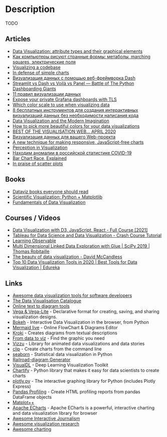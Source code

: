 # Description

TODO


## Articles

- [Data Visualization: attribute types and their graphical elements](https://robertodip.com/blog/data-visualization-marks-and-channels/)
- [Как компьютеры рисуют странные формы: метаболы, marching squares, электрические поля](https://habr.com/ru/post/589753/)
- [Visualizing a codebase](https://next.github.com/projects/repo-visualization)
- [In defense of simple charts](https://blog.datawrapper.de/in-defense-of-simple-charts/)
- [Визуализация данных с помощью веб-фреймворка Dash](https://habr.com/ru/post/588645/)
- [Streamlit vs Dash vs Voilà vs Panel — Battle of The Python Dashboarding Giants](https://medium.datadriveninvestor.com/streamlit-vs-dash-vs-voil%C3%A0-vs-panel-battle-of-the-python-dashboarding-giants-177c40b9ea57)
- [11 правил визуализации данных](https://habr.com/ru/company/netologyru/blog/341364/)
- [Expose your private Grafana dashboards with TLS](https://blog.alexellis.io/expose-grafana-dashboards/)
- [Which color scale to use when visualizing data](https://blog.datawrapper.de/which-color-scale-to-use-in-data-vis/)
- [8 бесплатных инструментов для создания интерактивных визуализаций данных без необходимости написания кода](https://habr.com/ru/company/ruvds/blog/536962/)
- [Data Visualization and the Modern Imagination](https://exhibits.stanford.edu/dataviz/)
- [How to pick more beautiful colors for your data visualizations](https://blog.datawrapper.de/beautifulcolors/)
- [BEST OF THE VISUALISATION WEB… APRIL 2020](https://www.visualisingdata.com/2020/07/best-of-the-visualisation-web-april-2020/)
- [Визуализация данных для вашего Web-проекта](https://habr.com/ru/company/dataart/blog/417947/)
- [A new technique for making responsive, JavaScript-free charts](https://dev.to/richharris/a-new-technique-for-making-responsive-javascript-free-charts-gmp)
- [Perception in Visualization](https://www.csc2.ncsu.edu/faculty/healey/PP/index.html)
- [Находим аномалии в российской статистике COVID-19](https://habr.com/ru/post/587596/)
- [Bar Chart Race, Explained](https://observablehq.com/@d3/bar-chart-race-explained)
- [In praise of scatter plots](https://johnwickerson.wordpress.com/2019/10/22/scatter-plots/)


## Books

- [Dataviz books everyone should read](https://informationisbeautiful.net/visualizations/dataviz-books/)
- [Scientific Visualization: Python + Matplotlib](https://github.com/rougier/scientific-visualization-book)
- [Fundamentals of Data Visualization](https://clauswilke.com/dataviz/)


## Courses / Videos

- [Data Visualization with D3, JavaScript, React - Full Course [2021]](https://youtu.be/2LhoCfjm8R4)
- [Tableau for Data Science and Data Visualization - Crash Course Tutorial](https://youtu.be/TPMlZxRRaBQ)
- [Learning Observable](https://youtube.com/playlist?list=PLOHIJAFwtkEfEsafMd9BY3KWsRrz7FV5e)
- [Multi Dimensional Linked Data Exploration with Glue | SciPy 2019 | Thomas Robitaille](https://youtu.be/TkMZ9gZ8xtk)
- [The beauty of data visualization - David McCandless](https://youtu.be/5Zg-C8AAIGg)
- [Top 10 Data Visualization Tools in 2020 | Best Tools for Data Visualization | Edureka](https://youtu.be/a5ovw-B60as)


## Links

- [Awesome data visualization tools for software developers](https://awesome.cube.dev/)
- [The Data Visualisation Catalogue](https://datavizcatalogue.com/index.html)
- [Online text to diagram tools](https://xosh.org/text-to-diagram/)
- [Vega & Vega-Lite](http://vega.github.io/) - Declarative format for creating, saving, and sharing visualization designs.
- [Bokeh](https://bokeh.org/) - Interactive Data Visualization in the browser, from Python
- [Mermaid live](https://mermaid.live/) - Online FlowChart & Diagrams Editor
- [Kroki](https://kroki.io/) - Creates diagrams from textual descriptions
- [From data to viz](https://www.data-to-viz.com/) - Find the graphic you need
- [Vizzu](https://github.com/vizzuhq/vizzu-lib) - Library for animated data visualizations and data stories
- [clip](https://github.com/asmuth/clip#clip) - Create charts from the command line
- [seaborn](https://github.com/mwaskom/seaborn) - Statistical data visualization in Python
- [Railroad-diagram Generator](https://github.com/tabatkins/railroad-diagrams)
- [VisualDL](https://github.com/PaddlePaddle/VisualDL) - Deep Learning Visualization Toolkit
- [Chartify](https://github.com/spotify/chartify) - Python library that makes it easy for data scientists to create charts
- [plotly.py](https://github.com/plotly/plotly.py) - The interactive graphing library for Python (includes Plotly Express)
- [Pandas Profiling](https://github.com/pandas-profiling/pandas-profiling) - Create HTML profiling reports from pandas DataFrame objects
- [Matplot++](https://github.com/alandefreitas/matplotplusplus)
- [Apache ECharts](https://github.com/apache/echarts) - Apache ECharts is a powerful, interactive charting and data visualization library for browser
- [Awesome Interactive Journalism](https://github.com/wbkd/awesome-interactive-journalism)
- [Awesome visualization research](https://github.com/mathisonian/awesome-visualization-research)
- [Awesome charting](https://github.com/zingchart/awesome-charting)
